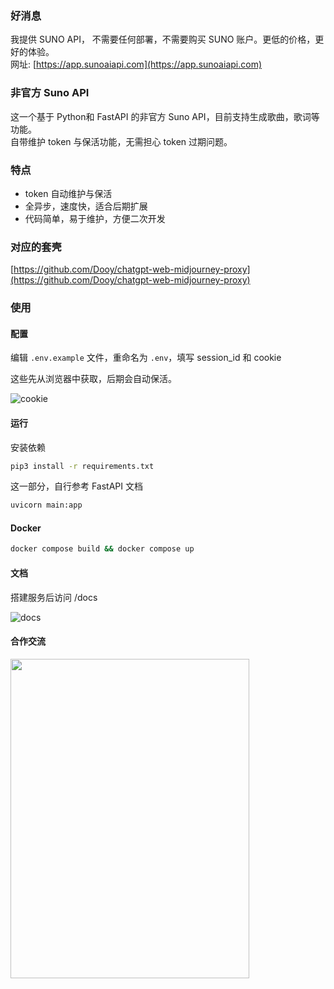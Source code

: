 ### 好消息
我提供 SUNO API， 不需要任何部署，不需要购买 SUNO 账户。更低的价格，更好的体验。  
网址: [https://app.sunoaiapi.com](https://app.sunoaiapi.com)

### 非官方 Suno API

这一个基于 Python和 FastAPI 的非官方 Suno API，目前支持生成歌曲，歌词等功能。  
自带维护 token 与保活功能，无需担心 token 过期问题。

### 特点

- token 自动维护与保活
- 全异步，速度快，适合后期扩展
- 代码简单，易于维护，方便二次开发

### 对应的套壳

[https://github.com/Dooy/chatgpt-web-midjourney-proxy](https://github.com/Dooy/chatgpt-web-midjourney-proxy)

### 使用

#### 配置

编辑 `.env.example` 文件，重命名为 `.env`，填写 session_id 和 cookie

这些先从浏览器中获取，后期会自动保活。

![cookie](./images/cover.png)

#### 运行

安装依赖

```bash
pip3 install -r requirements.txt
```

这一部分，自行参考 FastAPI 文档

```bash
uvicorn main:app 
```

#### Docker

```bash
docker compose build && docker compose up
```

#### 文档

搭建服务后访问 /docs

![docs](./images/docs.png)


#### 合作交流

<img src="./images/wechat.jpg" width="382px" height="511px" />
